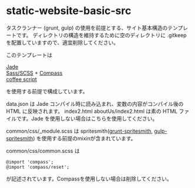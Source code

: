 static-website-basic-src
=================

タスクランナー (grunt, gulp) の使用を前提とする、サイト基本構造のテンプレートです。
ディレクトリの構造を維持するために空のディレクトリに .gitkeep を配置していますので、適宜削除してください。

このテンプレートは

<a href="http://jade-lang.com/" target="_blank">Jade</a>  
<a href="http://sass-lang.com/" target="_blank">Sass/SCSS</a> + <a href="http://compass-style.org/" target="_blank">Compass</a>  
<a href="http://coffeescript.org/" target="jade">coffee script</a>

を使用する前提で構成しています。

data.json は Jade コンパイル時に読み込まれ、変数の内容がコンパイル後の HTML に反映されます。
index2.html
aboutUs/index2.html
は素の HTML ファイルです。Jade を使用しない場合はこちらを使用してください。

common/css/_module.scss は spritesmith(<a href="https://github.com/Ensighten/grunt-spritesmith" target="_blank">grunt-spritesmith</a>, <a href="https://github.com/twolfson/gulp.spritesmith" target="_blank">gulp-spritesmith</a>) を使用する前提のmixinが含まれています。

common/css/common.scss は

```
@import 'compass';
@import 'compass/reset';
```

が記述されています。Compassを使用しない場合は削除してください。

